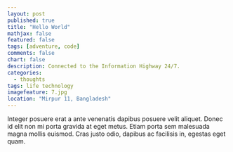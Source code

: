 ```yaml
---
layout: post
published: true
title: "Hello World"
mathjax: false
featured: false
tags: [adventure, code]
comments: false
chart: false
description: Connected to the Information Highway 24/7.
categories: 
  - thoughts
tags: life technology
imagefeature: 7.jpg
location: "Mirpur 11, Bangladesh"
---
```


Integer posuere erat a ante venenatis dapibus posuere velit aliquet. Donec id elit non mi porta gravida at eget metus. Etiam porta sem malesuada magna mollis euismod. Cras justo odio, dapibus ac facilisis in, egestas eget quam.
